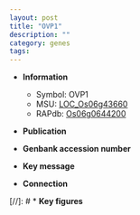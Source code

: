 ```yaml
---
layout: post
title: "OVP1"
description: ""
category: genes
tags: 
---
```


* **Information**  
    + Symbol: OVP1  
    + MSU: [LOC_Os06g43660](http://rice.uga.edu/cgi-bin/ORF_infopage.cgi?orf=LOC_Os06g43660)  
    + RAPdb: [Os06g0644200](http://rapdb.dna.affrc.go.jp/viewer/gbrowse_details/irgsp1?name=Os06g0644200)  

* **Publication**  

* **Genbank accession number**  

* **Key message**  

* **Connection**  

[//]: # * **Key figures**  


